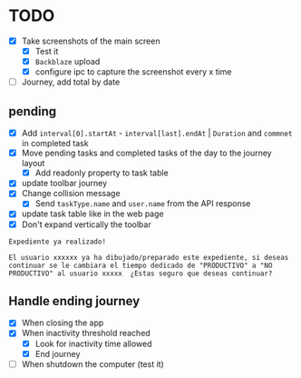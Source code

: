 # TODO
- [x] Take screenshots of the main screen
  - [x] Test it 
  - [x] `Backblaze` upload
  - [x] configure ipc to capture the screenshot every x time
- [ ] Journey, add total by date

## pending
- [x] Add `interval[0].startAt` - `interval[last].endAt` | `Duration` and `commnet` in completed task
- [x] Move pending tasks and completed tasks of the day to the journey layout
  - [x] Add readonly property to task table
- [x] update toolbar journey 
- [x] Change collision message
  - [x] Send `taskType.name` and `user.name` from the API response 
- [x] update task table like in the web page
- [x] Don't expand vertically the toolbar

```text
Expediente ya realizado!

El usuario xxxxxx ya ha dibujado/preparado este expediente, si deseas continuar se le cambiara el tiempo dedicado de "PRODUCTIVO" a "NO PRODUCTIVO" al usuario xxxxx  ¿Estas seguro que deseas continuar?
```

## Handle ending journey
- [x] When closing the app
- [x] When inactivity threshold reached
  - [x] Look for inactivity time allowed
  - [x] End journey
- [ ] When shutdown the computer (test it)
